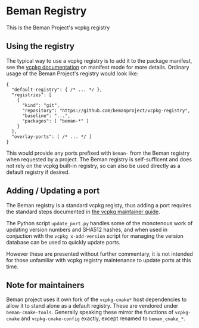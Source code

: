 # Beman Registry

This is the Beman Project's vcpkg registry

## Using the registry

The typical way to use a vcpkg registry is to add it to the package manifest,
see the [vcpkg documentation](https://learn.microsoft.com/en-us/vcpkg/concepts/manifest-mode)
on manifest mode for more details. Ordinary usage of the Beman Project's
registry would look like:

```jsonc
{
  "default-registry": { /* ... */ },
  "registries": [
    {
      "kind": "git",
      "repository": "https://github.com/bemanproject/vcpkg-registry",
      "baseline": "...",
      "packages": [ "beman-*" ]
    }
  ],
  "overlay-ports": [ /* ... */ ]
}
```

This would provide any ports prefixed with `beman-` from the Beman registry
when requested by a project. The Beman registry is self-sufficent and does
not rely on the vcpkg built-in registry, so can also be used directly as
a default registry if desired.

## Adding / Updating a port

The Beman registry is a standard vcpkg registy, thus adding a port requires
the standard steps documented in [the vcpkg maintainer guide](https://learn.microsoft.com/en-us/vcpkg/contributing/maintainer-guide).

The Python script `update_port.py` handles some of the monotenous work of
updating version numbers and SHA512 hashes, and when used in conjuction with
the `vcpkg x-add-version` script for managing the version database can be
used to quickly update ports.

However these are presented without further commentary, it is not intended for
those unfamiliar with vcpkg registry maintenance to update ports at this time.

## Note for maintainers

Beman project uses it own fork of the `vcpkg-cmake*` host dependencies to allow
it to stand alone as a default registry. These are vendored under
`beman-cmake-tools`. Generally speaking these mirror the functions of
`vcpkg-cmake` and `vcpkg-cmake-config` exactly, except renamed to
`beman_cmake_*`.

